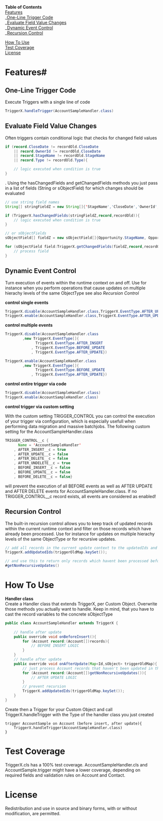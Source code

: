 **Table of Contents**  
[Features](#features)  
_[One-Line Trigger Code](#one-line-trigger-code)  
_[Evaluate Field Value Changes](#evaluate-field-value-changes)  
_[Dynamic Event Control](#dynamic-event-control)  
_[Recursion Control](#recursion-control)

[How To Use](#how-to-use)  
[Test Coverage](#test-coverage)  
[License](#license)

# <a name="features">Features</a>#


## <a name="one-line-trigger-code">One-Line Trigger Code</a> ##

Execute Triggers with a single line of code

```java
TriggerX.handleTrigger(AccountSampleHandler.class)
```

## <a name="evaluate-field-value-changes">Evaluate Field Value Changes</a> ##
Often triggers contain conditional logic that checks for changed field values

```java
if (record.CloseDate != recordOld.CloseDate
	|| record.OwnerId != recordOld.CloseDate
	|| record.StageName != recordOld.StageName
	|| record.Type != recordOld.Type){

	// logic executed when condition is true
}
```
. Using the hasChangedFields and getChangedFields methods you just pass in a list of fields (String or sObjectField) for which changes should be evaluated

```java
// use string field names
String[] stringFieldZ = new String[]{'StageName','CloseDate','OwnerId','Type'};

if (TriggerX.hasChangedFields(stringFieldZ,record,recordOld)){
	// logic executed when condition is true
}

// or sObjectFields
sObjectField[] fieldZ = new sObjectField[]{Opportunity.StageName, Opportunity.CloseDate, Opportunity.OwnerId, Opportunity.Type};

for (sObjectField field:TriggerX.getChangedFields(fieldZ,record,recordOld)){
	// process field
}
```

## <a name="dynamic-event-control">Dynamic Event Control</a> ##

Turn execution of events within the runtime context on and off. Use for instance when you perform operations that cause updates on multiple hierachy levels of the same ObjectType see also *Recursion Control*

**control single events**

```java
TriggerX.disable(AccountSampleHandler.class,TriggerX.EventType.AFTER_UPDATE)
TriggerX.enable(AccountSampleHandler.class,TriggerX.EventType.AFTER_UPDATE)
```

**control multiple events**

```java
TriggerX.disable(AccountSampleHandler.class
		,new TriggerX.EventType[]{
			  TriggerX.EventType.AFTER_INSERT
			, TriggerX.EventType.BEFORE_UPDATE
			, TriggerX.EventType.AFTER_UPDATE})

TriggerX.enable(AccountSampleHandler.class
		,new TriggerX.EventType[]{
			  TriggerX.EventType.BEFORE_UPDATE
			, TriggerX.EventType.AFTER_UPDATE})

```
**control entire trigger via code**

```java
TriggerX.disable(AccountSampleHandler.class)
TriggerX.enable(AccountSampleHandler.class)
```
**control trigger via custom setting**

With the custom setting TRIGGER_CONTROL you can control the execution of your trigger via configuration, which is especially usefull when performing data migration and massive batchjobs. The following custom setting for the AccountSampleHandler.class 

```java
TRIGGER_CONTROL__c {
	  Name = 'AccountSampleHandler'
	, AFTER_INSERT__c = true
	, AFTER_UPDATE__c = false
	, AFTER_DELETE__c = false
	, AFTER_UNDELETE__c = true
	, BEFORE_INSERT__c = false
	, BEFORE_UPDATE__c = false
	, BEFORE_DELETE__c = false}
```

will prevent the execution of all BEFORE events as well as AFTER UPDATE and AFTER DELETE events for AccountSampleHandler.class. If no TRIGGER_CONTROL__c record exists, all events are considered as enabled!


## <a name="recursion-control">Recursion Control</a> ##
The built-in recursion control allows you to keep track of updated records within the current runtime context and filter on those records which have already been processed. Use for instance for updates on multiple hierachy levels of the same ObjectType or for recursive updates.

```java
// add all records in the current update context to the updatedIds and 
TriggerX.addUpdatedIds(triggerOldMap.keySet());

// and use this to return only records which havent been processed before
#getNonRecursiveUpdates()
```

# <a name="how-to-use">How To Use</a> #

**Handler class**  
Create a Handler class that extends TriggerX, per Custom Object. Overwrite those methods you actually want to handle. Keep in mind, that you have to cast the record variables to the concrete sObjectType

```java
public class AccountSampleHandler extends TriggerX {
 
    // handle after update
    public override void onBeforeInsert(){
        for (Account record:(Account[])records){
            // BEFORE INSERT LOGIC
        }
    }
    // handle after update
    public override void onAfterUpdate(Map<Id,sObject> triggerOldMap){
        // just process Account records that haven't been updated in the same context
        for (Account record:(Account[])getNonRecursiveUpdates()){
            // AFTER UPDATE LOGIC
        }
        // prevent recursion
        TriggerX.addUpdatedIds(triggerOldMap.keySet());
    }
}
```

Create then a Trigger for your Custom Object and call TriggerX.handleTrigger with the Type of the handler class you just created

	trigger AccountSample on Account (before insert, after update){
    	TriggerX.handleTrigger(AccountSampleHandler.class)
	}


# <a name="test-coverage">Test Coverage</a> #
TriggerX.cls has a 100% test coverage.
AccountSampleHandler.cls and AccountSample.trigger might have a lower coverage, depending on required fields and validation rules on Account and Contact.

# <a name="license">License</a> #
Redistribution and use in source and binary forms, with or without modification, are permitted.
